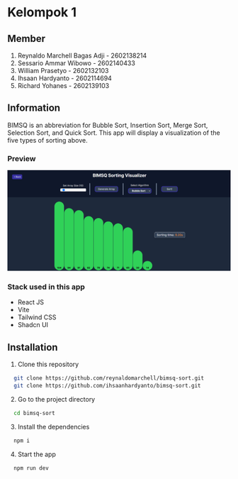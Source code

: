 # Kelompok 1

## Member

1. Reynaldo Marchell Bagas Adji - 2602138214
2. Sessario Ammar Wibowo - 2602140433
3. William Prasetyo - 2602132103
4. Ihsaan Hardyanto - 2602114694
5. Richard Yohanes - 2602139103

## Information

BIMSQ is an abbreviation for Bubble Sort, Insertion Sort, Merge Sort, Selection Sort, and Quick Sort. This app will display a visualization of the five types of sorting above.

### Preview

![Preview](/public/images/preview.png)

### Stack used in this app

- React JS
- Vite
- Tailwind CSS
- Shadcn UI

## Installation

1. Clone this repository

```bash
  git clone https://github.com/reynaldomarchell/bimsq-sort.git
  git clone https://github.com/ihsaanhardyanto/bimsq-sort.git
```

2.  Go to the project directory

```bash
  cd bimsq-sort
```

3. Install the dependencies

```bash
  npm i
```

4. Start the app

```bash
  npm run dev
```
